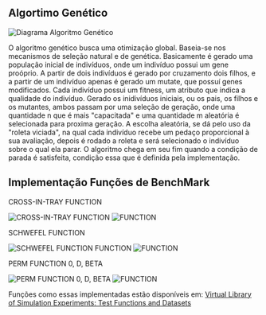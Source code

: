 ## Algortimo Genético

![Diagrama Algoritmo Genético](https://icaroagostino.github.io/post/sbo/ga.png)

O algoritmo genético busca uma otimização global. Baseia-se nos mecanismos de seleção natural e de genética.
Basicamente é gerado uma população inicial de indivíduos, onde um indivíduo possui um gene proóprio.
A partir de dois indivíduos é gerado por cruzamento dois filhos, e a partir de um indivíduo apenas é gerado um mutate, que possuí genes modificados.
Cada indivíduo possui um fitness, um atributo que indica a qualidade do indivíduo.
Gerado os inidivíduos iniciais, ou os pais, os filhos e os mutantes, ambos passam por uma seleção de geração, onde uma quantidade n que é mais "capacitada" e uma quantidade m aleatória é selecionada para proxima geração.
A escolha aleatória, se dá pelo uso da "roleta viciada", na qual cada indivíduo recebe um pedaço proporcional à sua avaliação, depois é rodado a roleta e será selecionado o indivíduo sobre o qual ela parar.
O algoritmo chega em seu fim quando a condição de parada é satisfeita, condição essa que é definida pela implementação.

## Implementação Funções de BenchMark

CROSS-IN-TRAY FUNCTION

![CROSS-IN-TRAY FUNCTION](https://www.sfu.ca/~ssurjano/crossit.png)
![FUNCTION](https://www.sfu.ca/~ssurjano/crossit2.png)

SCHWEFEL FUNCTION

![SCHWEFEL FUNCTION FUNCTION](https://www.sfu.ca/~ssurjano/schwef.png)
![FUNCTION](https://www.sfu.ca/~ssurjano/schwef2.png)

PERM FUNCTION 0, D, BETA

![PERM FUNCTION 0, D, BETA](https://www.sfu.ca/~ssurjano/perm0db.png)
![FUNCTION](https://www.sfu.ca/~ssurjano/perm0db2.png)

Funções como essas implementadas estão disponíveis em: [Virtual Library of Simulation Experiments: Test Functions and Datasets](https://www.sfu.ca/~ssurjano/optimization.html)
